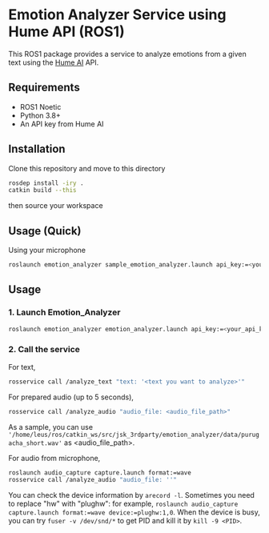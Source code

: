 # Emotion Analyzer Service using Hume API (ROS1)

This ROS1 package provides a service to analyze emotions from a given text using the [Hume AI](https://www.hume.ai/) API.

## Requirements

- ROS1 Noetic
- Python 3.8+
- An API key from Hume AI

## Installation

Clone this repository and move to this directory

``` bash
rosdep install -iry .
catkin build --this
```

then source your workspace

## Usage (Quick)

Using your microphone

``` bash
roslaunch emotion_analyzer sample_emotion_analyzer.launch api_key:=<your_api_key>
```


## Usage

### 1. Launch Emotion_Analyzer
```bash
roslaunch emotion_analyzer emotion_analyzer.launch api_key:=<your_api_key>
```

### 2. Call the service
For text,
```bash
rosservice call /analyze_text "text: '<text you want to analyze>'"
```
For prepared audio (up to 5 seconds),
```bash
rosservice call /analyze_audio "audio_file: <audio_file_path>"
```
As a sample, you can use `'/home/leus/ros/catkin_ws/src/jsk_3rdparty/emotion_analyzer/data/purugacha_short.wav'` as <audio_file_path>.

For audio from microphone,
```bash
roslaunch audio_capture capture.launch format:=wave
rosservice call /analyze_audio "audio_file: ''"
```
You can check the device information by `arecord -l`.
Sometimes you need to replace "hw" with "plughw": 
for example, `roslaunch audio_capture capture.launch format:=wave device:=plughw:1,0`.
When the device is busy, you can try `fuser -v /dev/snd/*` to get PID and kill it by `kill -9 <PID>`.







